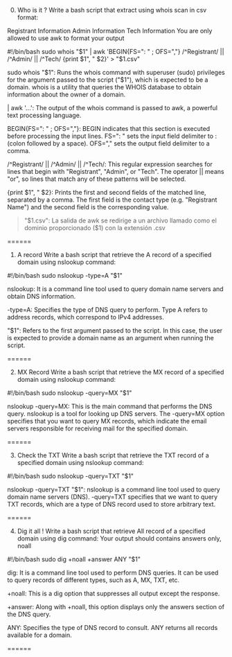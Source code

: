0. Who is it ?
Write a bash script that extract using whois scan in csv format:

Registrant Information
Admin Information
Tech Information
You are only allowed to use awk to format your output

#!/bin/bash
sudo whois "$1" | awk 'BEGIN{FS=": " ; OFS=","} /^Registrant/ || /^Admin/ || /^Tech/ {print $1", " $2}' > "$1.csv"

sudo whois "$1":
Runs the whois command with superuser (sudo) privileges for the argument passed to the script ("$1"), which is expected to be a domain. 
whois is a utility that queries the WHOIS database to obtain information about the owner of a domain.


| awk '...':
The output of the whois command is passed to awk, a powerful text processing language.


BEGIN{FS=": " ; OFS=","}:
BEGIN indicates that this section is executed before processing the input lines.
FS=": " sets the input field delimiter to : (colon followed by a space).
OFS="," sets the output field delimiter to a comma.

/^Registrant/ || /^Admin/ || /^Tech/:
This regular expression searches for lines that begin with "Registrant", "Admin", or "Tech". The operator || means "or", 
so lines that match any of these patterns will be selected.


{print $1", " $2}:
Prints the first and second fields of the matched line, separated by a comma. The first field is the contact type 
(e.g. "Registrant Name") and the second field is the corresponding value.

> "$1.csv":
La salida de awk se redirige a un archivo llamado como el dominio proporcionado ($1) con la extensión .csv

======

1. A record
Write a bash script that retrieve the A record of a specified domain using nslookup command:

#!/bin/bash
sudo nslookup -type=A "$1"

nslookup:
It is a command line tool used to query domain name servers and obtain DNS information.

-type=A: 
Specifies the type of DNS query to perform. Type A refers to address records, which correspond to IPv4 addresses.


"$1":
Refers to the first argument passed to the script. In this case, the user is expected to provide a domain name as an argument when running the script.

======

2. MX Record
Write a bash script that retrieve the MX record of a specified domain using nslookup command:

#!/bin/bash
sudo nslookup -query=MX "$1"


nslookup -query=MX:
This is the main command that performs the DNS query. nslookup is a tool for looking up DNS servers. The -query=MX option specifies that you want to query MX records, which indicate the email servers responsible for receiving mail for the specified domain.

======

3. Check the TXT
Write a bash script that retrieve the TXT record of a specified domain using nslookup command:

#!/bin/bash
sudo nslookup -query=TXT "$1"


nslookup -query=TXT "$1":
nslookup is a command line tool used to query domain name servers (DNS).
-query=TXT specifies that we want to query TXT records, which are a type of DNS record used to store arbitrary text.

======

4. Dig it all !
Write a bash script that retrieve All record of a specified domain using dig command:
Your output should contains answers only, noall

#!/bin/bash
sudo dig +noall +answer ANY "$1"

dig:
It is a command line tool used to perform DNS queries. It can be used to query records of different types, such as A, MX, TXT, etc.

+noall:
This is a dig option that suppresses all output except the response.

+answer:
Along with +noall, this option displays only the answers section of the DNS query.

ANY:
Specifies the type of DNS record to consult. ANY returns all records available for a domain.

======

